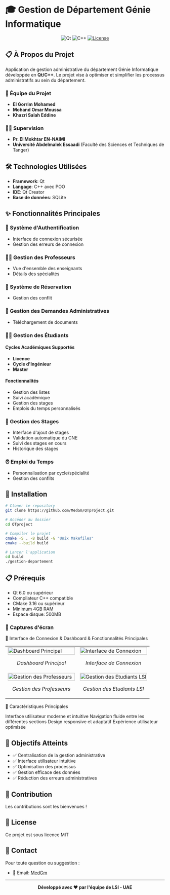 # 🎓 Gestion de Département Génie Informatique

<div align="center">

![Qt](https://img.shields.io/badge/Qt-%23217346.svg?style=for-the-badge&logo=Qt&logoColor=white)
![C++](https://img.shields.io/badge/C++-%2300599C.svg?style=for-the-badge&logo=c%2B%2B&logoColor=white)
[![License](https://img.shields.io/badge/License-MIT-blue.svg?style=for-the-badge)](LICENSE)

</div>

## 📋 À Propos du Projet

Application de gestion administrative du département Génie Informatique développée en **Qt/C++**. Le projet vise à optimiser et simplifier les processus administratifs au sein du département.

### 👥 Équipe du Projet
- **El Gorrim Mohamed**
- **Mohand Omar Moussa**
- **Khazri Salah Eddine**

### 👨‍🏫 Supervision
- **Pr. El Mokhtar EN-NAIMI**
- **Université Abdelmalek Essaadi** (Faculté des Sciences et Techniques de Tanger)

## 🛠️ Technologies Utilisées

- **Framework**: Qt
- **Langage**: C++ avec POO
- **IDE**: Qt Creator
- **Base de données**: SQLite

## ✨ Fonctionnalités Principales

### 🔐 Système d'Authentification
- Interface de connexion sécurisée
- Gestion des erreurs de connexion

### 👨‍🏫 Gestion des Professeurs
- Vue d'ensemble des enseignants
- Détails des spécialités

### 📅 Système de Réservation
- Gestion des conflit

### 📝 Gestion des Demandes Administratives
- Téléchargement de documents

### 👨‍🎓 Gestion des Étudiants
#### Cycles Académiques Supportés
- **Licence**
- **Cycle d'Ingénieur**
- **Master**

#### Fonctionnalités
- Gestion des listes
- Suivi académique
- Gestion des stages
- Emplois du temps personnalisés

### 🎯 Gestion des Stages
- Interface d'ajout de stages
- Validation automatique du CNE
- Suivi des stages en cours
- Historique des stages

### ⏰ Emploi du Temps
- Personnalisation par cycle/spécialité
- Gestion des conflits

## 🚀 Installation

```bash
# Cloner le repository
git clone https://github.com/MedGm/QTproject.git

# Accéder au dossier
cd QTproject

# Compiler le projet
cmake -S . -B build -G "Unix Makefiles"
cmake --build build

# Lancer l'application
cd build
./gestion-departement
```

## 📋 Prérequis
- Qt 6.0 ou supérieur
- Compilateur C++ compatible
- CMake 3.16 ou supérieur
- Minimum 4GB RAM
- Espace disque: 500MB

### 📸 Captures d'écran

🔐 Interface de Connexion & Dashboard & Fonctionnalités Principales
<table>
  <tr>
    <td width="50%">
      <img src="https://github.com/user-attachments/assets/d35c722a-8382-4219-9f5c-f73fd72b064e" width="100%" alt="Dashboard Principal"/>
      <p align="center"><em>Dashboard Principal</em></p>
    </td>
    <td width="50%">
      <img src="https://github.com/user-attachments/assets/99aeb78d-ad61-4afb-b515-4dfc7da9e504" width="100%" alt="Interface de Connexion"/>
      <p align="center"><em>Interface de Connexion</em></p>
    </td>
  </tr>
  <tr>
    <td width="50%">
      <img src="https://github.com/user-attachments/assets/ccd08145-6ce5-46d3-b67e-432d6f44b9dc" width="100%" alt="Gestion des Professeurs"/>
      <p align="center"><em>Gestion des Professeurs</em></p>
    </td>
    <td width="50%">
      <img src="https://github.com/user-attachments/assets/896cbaea-b7f3-4744-be98-ca088db0f896" width="100%" alt="Gestion des Etudiants LSI"/>
      <p align="center"><em>Gestion des Etudiants LSI</em></p>
    </td>
  </tr>
</table>
🎯 Caractéristiques Principales

Interface utilisateur moderne et intuitive
Navigation fluide entre les différentes sections
Design responsive et adaptatif
Expérience utilisateur optimisée

## 🎯 Objectifs Atteints
- ✅ Centralisation de la gestion administrative
- ✅ Interface utilisateur intuitive
- ✅ Optimisation des processus
- ✅ Gestion efficace des données
- ✅ Réduction des erreurs administratives


## 🤝 Contribution
Les contributions sont les bienvenues !

## 📝 License
Ce projet est sous licence MIT

## 📧 Contact

Pour toute question ou suggestion :
- 📧 Email: [MedGm](elgorrim.mohamed@etu.uae.ac.ma)

---

<div align="center">
  
**Développé avec ❤️ par l'équipe de LSI - UAE**

</div>

